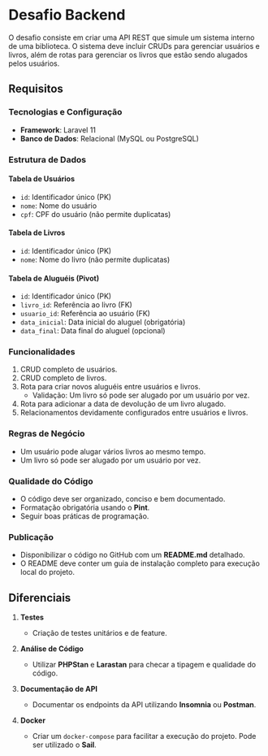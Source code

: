 # Desafio Backend

O desafio consiste em criar uma API REST que simule um sistema interno de uma biblioteca. O sistema deve incluir CRUDs para gerenciar usuários e livros, além de rotas para gerenciar os livros que estão sendo alugados pelos usuários.

## Requisitos

### Tecnologias e Configuração
- **Framework**: Laravel 11
- **Banco de Dados**: Relacional (MySQL ou PostgreSQL)

### Estrutura de Dados

#### Tabela de Usuários
- `id`: Identificador único (PK)
- `nome`: Nome do usuário
- `cpf`: CPF do usuário (não permite duplicatas)

#### Tabela de Livros
- `id`: Identificador único (PK)
- `nome`: Nome do livro (não permite duplicatas)

#### Tabela de Aluguéis (Pivot)
- `id`: Identificador único (PK)
- `livro_id`: Referência ao livro (FK)
- `usuario_id`: Referência ao usuário (FK)
- `data_inicial`: Data inicial do aluguel (obrigatória)
- `data_final`: Data final do aluguel (opcional)

### Funcionalidades

1. CRUD completo de usuários.
2. CRUD completo de livros.
3. Rota para criar novos aluguéis entre usuários e livros.
   - Validação: Um livro só pode ser alugado por um usuário por vez.
4. Rota para adicionar a data de devolução de um livro alugado.
5. Relacionamentos devidamente configurados entre usuários e livros.

### Regras de Negócio
- Um usuário pode alugar vários livros ao mesmo tempo.
- Um livro só pode ser alugado por um usuário por vez.

### Qualidade do Código
- O código deve ser organizado, conciso e bem documentado.
- Formatação obrigatória usando o **Pint**.
- Seguir boas práticas de programação.

### Publicação
- Disponibilizar o código no GitHub com um **README.md** detalhado.
- O README deve conter um guia de instalação completo para execução local do projeto.

## Diferenciais

1. **Testes**
   - Criação de testes unitários e de feature.

2. **Análise de Código**
   - Utilizar **PHPStan** e **Larastan** para checar a tipagem e qualidade do código.

3. **Documentação de API**
   - Documentar os endpoints da API utilizando **Insomnia** ou **Postman**.

4. **Docker**
   - Criar um `docker-compose` para facilitar a execução do projeto. Pode ser utilizado o **Sail**.
